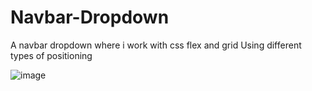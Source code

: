 # Navbar-Dropdown
A navbar dropdown where i work with css flex and grid
Using different types of positioning

![image](https://user-images.githubusercontent.com/71731922/234318321-f861fb32-a39c-443b-81b3-76683cdc2288.png)
